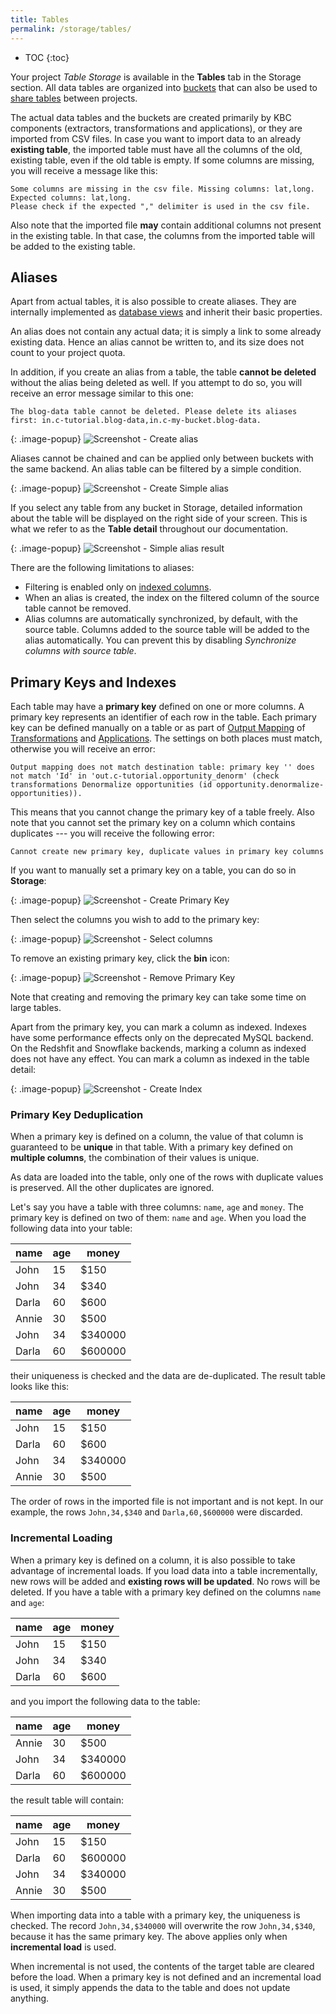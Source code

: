 ```yaml
---
title: Tables
permalink: /storage/tables/
---
```


* TOC
{:toc}

Your project *Table Storage* is available in the **Tables** tab in the Storage section. 
All data tables are organized into [buckets](/storage/buckets/) that can also be 
used to [share tables](/storage/buckets/sharing/) between projects.

The actual data tables and the buckets are created primarily by KBC components (extractors, transformations 
and applications), or they are imported from CSV files. In case you want to import data to an already 
**existing table**, the imported table must have all the columns of the old, existing table, even if the old 
table is empty. If some columns are missing, you will receive a message like this:

    Some columns are missing in the csv file. Missing columns: lat,long. Expected columns: lat,long.
    Please check if the expected "," delimiter is used in the csv file.

Also note that the imported file **may** contain additional columns not present in the existing
table. In that case, the columns from the imported table will be added to the existing table.

## Aliases
Apart from actual tables, it is also possible to create aliases. They are internally implemented
as [database views](https://en.wikipedia.org/wiki/View_(SQL)) and inherit their basic properties.

An alias does not contain any actual data; it is simply a link to some already existing data.
Hence an alias cannot be written to, and its size does not count to your project quota.

In addition, if you create an alias from a table, the table **cannot be deleted** without the alias 
being deleted as well. If you attempt to do so, you will receive an error message similar to this one:

    The blog-data table cannot be deleted. Please delete its aliases first: in.c-tutorial.blog-data,in.c-my-bucket.blog-data.

{: .image-popup}
![Screenshot - Create alias](/storage/tables/create-alias.png)

Aliases cannot be chained and can be applied only between buckets with the same backend.
An alias table can be filtered by a simple condition.

{: .image-popup}
![Screenshot - Create Simple alias](/storage/tables/create-simple-alias.png)

If you select any table from any bucket in Storage, detailed information about the table will be displayed 
on the right side of your screen. This is what we refer to as the **Table detail** throughout our documentation.

{: .image-popup}
![Screenshot - Simple alias result](/storage/tables/create-simple-alias-result.png)

There are the following limitations to aliases:

- Filtering is enabled only on [indexed columns](/storage/tables/#primary-keys-and-indexes).
- When an alias is created, the index on the filtered column of the source table cannot be removed.
- Alias columns are automatically synchronized, by default, with the source table. Columns added to the source 
table will be added to the alias automatically.
You can prevent this by disabling *Synchronize columns with source table*.

## Primary Keys and Indexes
Each table may have a **primary key** defined on one or more columns. A primary key represents an
identifier of each row in the table. Each primary key can be defined manually on a table or as part of 
[Output Mapping](/manipulation/transformations/mappings/#output-mapping) of 
[Transformations](/manipulation/transformations/) and [Applications](/manipulation/applications/). 
The settings on both places must match, otherwise you will receive an error:

    Output mapping does not match destination table: primary key '' does not match 'Id' in 'out.c-tutorial.opportunity_denorm' (check transformations Denormalize opportunities (id opportunity.denormalize-opportunities)).

This means that you cannot change the primary key of a table freely. Also note that you cannot set 
the primary key on a column which contains duplicates --- you will receive the following error: 

    Cannot create new primary key, duplicate values in primary key columns

If you want to manually set a primary key on a table, you can do so in **Storage**:

{: .image-popup}
![Screenshot - Create Primary Key](/storage/tables/create-primary-key-1.png)

Then select the columns you wish to add to the primary key:

{: .image-popup}
![Screenshot - Select columns](/storage/tables/create-primary-key-2.png)

To remove an existing primary key, click the **bin** icon:

{: .image-popup}
![Screenshot - Remove Primary Key](/storage/tables/remove-primary-key.png)

Note that creating and removing the primary key can take some time on large tables.

Apart from the primary key, you can mark a column as indexed. Indexes have some performance effects only
on the deprecated MySQL backend. On the Redshfit and Snowflake backends, marking a column as indexed does
not have any effect. You can mark a column as indexed in the table detail:

{: .image-popup}
![Screenshot - Create Index](/storage/tables/create-index.png)

### Primary Key Deduplication
When a primary key is defined on a column, the value of that column is guaranteed to be **unique** in that table.
With a primary key defined on **multiple columns**, the combination of their values is unique. 

As data are loaded into the table, only one of the rows with duplicate values is preserved. 
All the other duplicates are ignored. 

Let's say you have a table with three columns: `name`, `age` and `money`.  The primary key is defined 
on two of them: `name` and `age`. 
When you load the following data into your table:

|name|age|money|
|---|---|---|
|John|15|$150|
|John|34|$340|
|Darla|60|$600|
|Annie|30|$500|
|John|34|$340000|
|Darla|60|$600000|

their uniqueness is checked and the data are de-duplicated. The result table looks like this: 

|name|age|money|
|---|---|---|
|John|15|$150|
|Darla|60|$600|
|John|34|$340000|
|Annie|30|$500|

The order of rows in the imported file is not important and is not kept.
In our example, the rows `John,34,$340` and `Darla,60,$600000` were discarded.

### Incremental Loading
When a primary key is defined on a column, it is also possible to take advantage of incremental loads.
If you load data into a table incrementally, new rows will be added and **existing rows will be updated**.
No rows will be deleted. If you have a table with a primary key defined on the columns `name` and `age`:

|name|age|money|
|---|---|---|
|John|15|$150|
|John|34|$340|
|Darla|60|$600|

and you import the following data to the table:

|name|age|money|
|---|---|---|
|Annie|30|$500|
|John|34|$340000|
|Darla|60|$600000|

the result table will contain:

|name|age|money|
|---|---|---|
|John|15|$150|
|Darla|60|$600000|
|John|34|$340000|
|Annie|30|$500|

When importing data into a table with a primary key, the uniqueness is checked. 
The record `John,34,$340000` will overwrite the row `John,34,$340`, because it has the same primary key.
The above applies only when **incremental load** is used. 

When incremental is not used, the contents of the target table are cleared before the load. When a primary key 
is not defined and an incremental load is used, it simply appends the data to the table and does not update anything.

